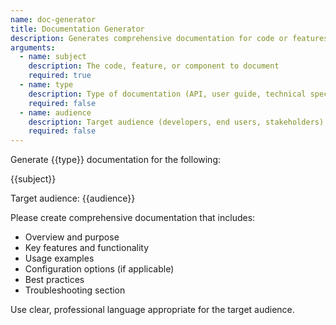 ```yaml
---
name: doc-generator
title: Documentation Generator
description: Generates comprehensive documentation for code or features
arguments:
  - name: subject
    description: The code, feature, or component to document
    required: true
  - name: type
    description: Type of documentation (API, user guide, technical spec)
    required: false
  - name: audience
    description: Target audience (developers, end users, stakeholders)
    required: false
---
```


Generate {{type}} documentation for the following:

{{subject}}

Target audience: {{audience}}

Please create comprehensive documentation that includes:
- Overview and purpose
- Key features and functionality
- Usage examples
- Configuration options (if applicable)
- Best practices
- Troubleshooting section

Use clear, professional language appropriate for the target audience.